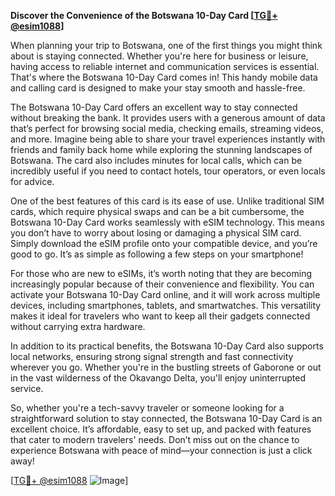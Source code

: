 **Discover the Convenience of the Botswana 10-Day Card [[TG💪+ @esim1088](https://t.me/s/esim1088)]**

When planning your trip to Botswana, one of the first things you might think about is staying connected. Whether you're here for business or leisure, having access to reliable internet and communication services is essential. That's where the Botswana 10-Day Card comes in! This handy mobile data and calling card is designed to make your stay smooth and hassle-free.

The Botswana 10-Day Card offers an excellent way to stay connected without breaking the bank. It provides users with a generous amount of data that’s perfect for browsing social media, checking emails, streaming videos, and more. Imagine being able to share your travel experiences instantly with friends and family back home while exploring the stunning landscapes of Botswana. The card also includes minutes for local calls, which can be incredibly useful if you need to contact hotels, tour operators, or even locals for advice.

One of the best features of this card is its ease of use. Unlike traditional SIM cards, which require physical swaps and can be a bit cumbersome, the Botswana 10-Day Card works seamlessly with eSIM technology. This means you don’t have to worry about losing or damaging a physical SIM card. Simply download the eSIM profile onto your compatible device, and you’re good to go. It’s as simple as following a few steps on your smartphone!

For those who are new to eSIMs, it’s worth noting that they are becoming increasingly popular because of their convenience and flexibility. You can activate your Botswana 10-Day Card online, and it will work across multiple devices, including smartphones, tablets, and smartwatches. This versatility makes it ideal for travelers who want to keep all their gadgets connected without carrying extra hardware.

In addition to its practical benefits, the Botswana 10-Day Card also supports local networks, ensuring strong signal strength and fast connectivity wherever you go. Whether you're in the bustling streets of Gaborone or out in the vast wilderness of the Okavango Delta, you'll enjoy uninterrupted service.

So, whether you're a tech-savvy traveler or someone looking for a straightforward solution to stay connected, the Botswana 10-Day Card is an excellent choice. It’s affordable, easy to set up, and packed with features that cater to modern travelers' needs. Don’t miss out on the chance to experience Botswana with peace of mind—your connection is just a click away!

[[TG💪+ @esim1088](https://t.me/s/esim1088) ![Image](https://i.postimg.cc/Y0z9fWf4/image.png)]